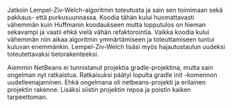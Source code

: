 Jatkoin Lempel-Ziv-Welch-algoritmin toteutusta ja sain sen toimimaan sekä pakkaus- että purkusuunnassa.
Koodia tähän kului huomattavasti vähemmän kuin Huffmanin koodaukseen mutta lopputulos on hieman sekavampi ja
vaatii ehkä vielä vähän refaktorointia. Vaikka koodia kului vähemmän niin aikaa algoritmin ymmärtämiseen ja toteuttamiseen
tuntui kuluvan enemmänkin. Lempel-Ziv-Welch lisäsi myös hajautustaulun uudeksi toteutettavaksi tietorakenteeksi.

Aiemmin NetBeans ei tunnistanut projektia gradle-projektina, mutta sain ongelman nyt ratkaistua. Ratkaisuksi
päätyi lopulta gradle init -komennon uudelleenajaminen. Ehkä ongelmana oli netbeans-projekti ja erilainen projektin rakenne.
Lisäksi siistin projektin repoa ja poistin kaiken tarpeettoman.
